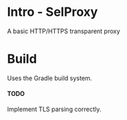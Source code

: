 # Intro - SelProxy
A basic HTTP/HTTPS transparent proxy

# Build
Uses the Gradle build system.

#### TODO

Implement TLS parsing correctly.
